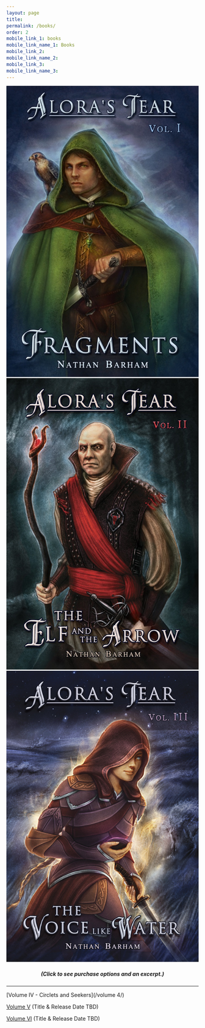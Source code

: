 ```yaml
---
layout: page
title: 
permalink: /books/
order: 2
mobile_link_1: books
mobile_link_name_1: Books
mobile_link_2: 
mobile_link_name_2: 
mobile_link_3: 
mobile_link_name_3: 
---
```


<center>
<a href="/volume 1/"><img class="book-page" src="/assets/images/fragments.jpg" alt="Fragments Cover"></a>
<a href="/volume 2/"><img class="book-page" src="/assets/images/the elf and the arrow.jpg" alt="The Elf and the Arrow Cover"></a>
<a href="/volume 3/"><img class="book-page" src="/assets/images/the voice like water.jpg" alt="The Voice like Water Cover"></a>
<h5>(Click to see purchase options and an excerpt.)</h5>
</center>

----

[Volume IV - Circlets and Seekers](/volume 4/)

[Volume V](/books/) (Title & Release Date TBD)

[Volume VI](/books/) (Title & Release Date TBD)
